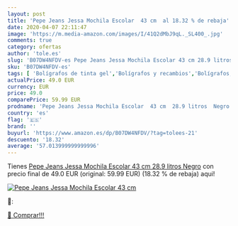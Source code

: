 ```yaml
---
layout: post
title: 'Pepe Jeans Jessa Mochila Escolar  43 cm  al 18.32 % de rebaja'
date: 2020-04-07 22:11:47
image: 'https://m.media-amazon.com/images/I/41Q2dMbJ9qL._SL400_.jpg'
comments: true
category: ofertas
author: 'tole.es'
slug: 'B07DW4NFDV-es Pepe Jeans Jessa Mochila Escolar 43 cm 28.9 litros Negro'
sku: 'B07DW4NFDV-es'
tags: [ 'Bolígrafos de tinta gel','Bolígrafos y recambios','Bolígrafos, lápices y útiles de escritura','Oficina y papelería','Recambios para bolígrafos y plumas','escolar','mochila', ]
actualPrice: 49.0 EUR
currency: EUR
price: 49.0
comparePrice: 59.99 EUR
prodname: 'Pepe Jeans Jessa Mochila Escolar  43 cm  28.9 litros  Negro'
country: 'es'
flag: '🇪🇸'
brand: ''
buyurl: 'https://www.amazon.es/dp/B07DW4NFDV/?tag=tolees-21'
descuento: '18.32'
average: '57.013999999999996'
---
```


Tienes [Pepe Jeans Jessa Mochila Escolar  43 cm  28.9 litros  Negro](https://www.amazon.es/dp/B07DW4NFDV/?tag=tolees-21) con precio final de  49.0 EUR (original: 59.99 EUR) (18.32 %  de rebaja) aqui!

[![Pepe Jeans Jessa Mochila Escolar  43 cm ](https://m.media-amazon.com/images/I/41Q2dMbJ9qL._SL400_.jpg)](https://www.amazon.es/dp/B07DW4NFDV/?tag=tolees-21)

🔎:


[🛒 Comprar!!!](https://www.amazon.es/dp/B07DW4NFDV/?tag=tolees-21)
